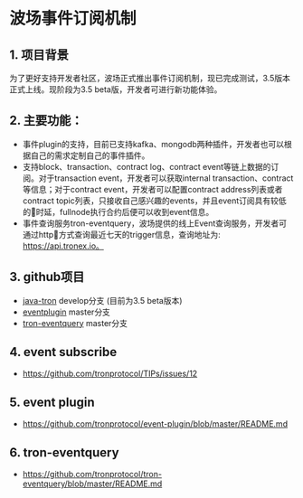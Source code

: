 # 波场事件订阅机制
## 1.  项目背景
为了更好支持开发者社区，波场正式推出事件订阅机制，现已完成测试，3.5版本正式上线。现阶段为3.5 beta版，开发者可进行新功能体验。
## 2.  主要功能：   
- 事件plugin的支持，目前已支持kafka、mongodb两种插件，开发者也可以根据自己的需求定制自己的事件插件。
- 支持block、transaction、contract log、contract event等链上数据的订阅。对于transaction event，开发者可以获取internal transaction、contract等信息；对于contract event，开发者可以配置contract address列表或者contract topic列表，只接收自己感兴趣的events，并且event订阅具有较低的时延，fullnode执行合约后便可以收到event信息。
- 事件查询服务tron-eventquery，波场提供的线上Event查询服务，开发者可通过http方式查询最近七天的trigger信息，查询地址为: https://api.tronex.io。

## 3. github项目
- [java-tron](https://github.com/tronprotocol/java-tron) develop分支 (目前为3.5 beta版本)
- [eventplugin](https://github.com/tronprotocol/event-plugin) master分支
- [tron-eventquery](https://github.com/tronprotocol/tron-eventquery) master分支


## 4. event subscribe
- https://github.com/tronprotocol/TIPs/issues/12

## 5. event plugin
- https://github.com/tronprotocol/event-plugin/blob/master/README.md

## 6. tron-eventquery
- https://github.com/tronprotocol/tron-eventquery/blob/master/README.md




